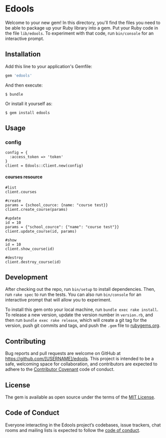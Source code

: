 # Edools

Welcome to your new gem! In this directory, you'll find the files you need to be able to package up your Ruby library into a gem. Put your Ruby code in the file `lib/edools`. To experiment with that code, run `bin/console` for an interactive prompt.


## Installation

Add this line to your application's Gemfile:

```ruby
gem 'edools'
```

And then execute:

    $ bundle

Or install it yourself as:

    $ gem install edools

## Usage
### config
```
config = {
  :access_token => 'token'
}
client = Edools::Client.new(config)
```
#### courses resource
```
#list
client.courses

#create
params = {school_cource: {name: "course test}}
client.create_course(params)

#update
id = 10
params = {"school_cource": {"name": "course test"}}
client.update_course(id, params)

#show
id = 10
client.show_course(id)

#destroy
client.destroy_course(id)
```

## Development

After checking out the repo, run `bin/setup` to install dependencies. Then, run `rake spec` to run the tests. You can also run `bin/console` for an interactive prompt that will allow you to experiment.

To install this gem onto your local machine, run `bundle exec rake install`. To release a new version, update the version number in `version.rb`, and then run `bundle exec rake release`, which will create a git tag for the version, push git commits and tags, and push the `.gem` file to [rubygems.org](https://rubygems.org).

## Contributing

Bug reports and pull requests are welcome on GitHub at https://github.com/[USERNAME]/edools. This project is intended to be a safe, welcoming space for collaboration, and contributors are expected to adhere to the [Contributor Covenant](http://contributor-covenant.org) code of conduct.

## License

The gem is available as open source under the terms of the [MIT License](http://opensource.org/licenses/MIT).

## Code of Conduct

Everyone interacting in the Edools project’s codebases, issue trackers, chat rooms and mailing lists is expected to follow the [code of conduct](https://github.com/[USERNAME]/edools/blob/master/CODE_OF_CONDUCT.md).
